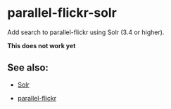 parallel-flickr-solr
==

Add search to parallel-flickr using Solr (3.4 or higher).

**This does not work yet**

See also:
--

* [Solr](https://lucene.apache.org/solr/)

* [parallel-flickr](https://github.com/straup/parallel-flickr)

